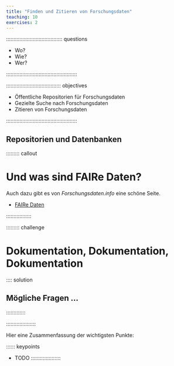 ```yaml
---
title: "Finden und Zitieren von Forschungsdaten"
teaching: 10
exercises: 2
---
```


:::::::::::::::::::::::::::::::::::::: questions 

- Wo?
- Wie?
- Wer?

::::::::::::::::::::::::::::::::::::::::::::::::

::::::::::::::::::::::::::::::::::::: objectives

- Öffentliche Repositorien für Forschungsdaten
- Gezielte Suche nach Forschungsdaten
- Zitieren von Forschungsdaten

::::::::::::::::::::::::::::::::::::::::::::::::

## Repositorien und Datenbanken



::::::::: callout

# Und was sind FAIRe Daten?

Auch dazu gibt es von *Forschungsdaten.info* eine schöne Seite.

- [FAIRe Daten](https://forschungsdaten.info/themen/veroeffentlichen-und-archivieren/faire-daten/)

:::::::::::::::::


::::::::: challenge
# Dokumentation, Dokumentation, Dokumentation


:::: solution
## Mögliche Fragen ...


:::::::::::::

::::::::::::::::::::


Hier eine Zusammenfassung der wichtigsten Punkte:


:::::: keypoints
- TODO
::::::::::::::::::::
